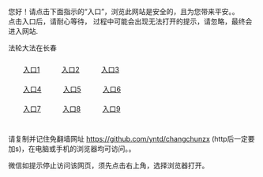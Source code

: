 您好！请点击下面指示的“入口”，浏览此网站是安全的，且为您带来平安。。 <br/>
点击入口后，请耐心等待， 过程中可能会出现无法打开的提示，请忽略，最终会进入网站. </br>

法轮大法在长春<br/>
<div style="padding:10px"><a style="margin:20px" target="_blank" href="https://dgls95j5z3ypd.cloudfront.net/2Qpsp?cxajgttq" id="ccLink1" rel="nofollow">入口1</a> <a target="_blank" style="margin:20px" href="https://d1v1fdorh5p5op.cloudfront.net/2Qpsp?yakyxw" id="ccLink2" rel="nofollow">入口2</a> <a style="margin:20px" target="_blank" href="https://d3nw2wov1co8yp.cloudfront.net/2Qpsp?tzwqfw" id="ccLink3" rel="nofollow">入口3</a></div>

<div style="padding:10px" ><a style="margin:20px" target="_blank" href="https://dgls95j5z3ypd.cloudfront.net/2Qpsp?cxajgttq" id="ccLink4" rel="nofollow">入口4</a> <a style="margin:20px" href="https://d1v1fdorh5p5op.cloudfront.net/2Qpsp?yakyxw" target="_blank" id="ccLink5" rel="nofollow">入口5</a> <a style="margin:20px" href="https://d3nw2wov1co8yp.cloudfront.net/2Qpsp?tzwqfw" target="_blank" id="ccLink6" rel="nofollow">入口6</a></div>

<div style="padding:10px"><a style="margin:20px" target="_blank" href="https://dgls95j5z3ypd.cloudfront.net/2Qpsp?cxajgttq" id="ccLink7" rel="nofollow">入口7</a> <a style="margin:20px" href="https://d1v1fdorh5p5op.cloudfront.net/2Qpsp?yakyxw" target="_blank" id="ccLink8" rel="nofollow">入口8</a> <a style="margin:20px" target="_blank" href="https://d3nw2wov1co8yp.cloudfront.net/2Qpsp?tzwqfw" id="ccLink9" rel="nofollow">入口9</a></div>

<br/>



请复制并记住免翻墙网址 https://github.com/yntd/changchunzx (http后一定要加s)，在电脑或手机的浏览器均可访问。。<br/>

微信如提示停止访问该网页，须先点击右上角，选择浏览器打开。
